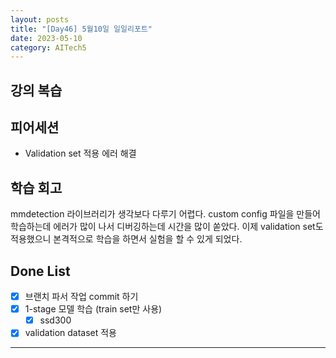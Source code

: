 ```yaml
---
layout: posts
title: "[Day46] 5월10일 일일리포트"
date: 2023-05-10
category: AITech5
---
```


## 강의 복습

## 피어세션

- Validation set 적용 에러 해결

## 학습 회고

mmdetection 라이브러리가 생각보다 다루기 어렵다. custom config 파일을 만들어 학습하는데 에러가 많이 나서 디버깅하는데 시간을 많이 쏟았다. 이제 validation set도 적용했으니 본격적으로 학습을 하면서 실험을 할 수 있게 되었다.

## Done List

- [x]  브랜치 파서 작업 commit 하기
- [x]  1-stage 모델 학습 (train set만 사용)
    - [x]  ssd300
- [x]  validation dataset 적용

---
